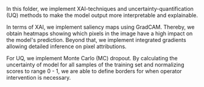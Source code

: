 In this folder, we implement XAI-techniques and uncertainty-quantification (UQ) methods to make the model output more interpretable and explainable. 

In terms of XAI, we implement saliency maps using GradCAM. Thereby, we obtain heatmaps showing which pixels in the image have a high impact on the model's prediction. 
Beyond that, we implement integrated gradients allowing detailed inference on pixel attributions. 

For UQ, we implement Monte Carlo (MC) dropout. By calculating the uncertainty of model for all samples of the training set and normalizing scores to range 0 - 1, we are able to define borders for when operator intervention is necessary.
